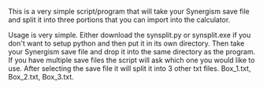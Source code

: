 This is a very simple script/program that will take your Synergism save file and split it into three portions that you can import into the calculator.

Usage is very simple. Either download the synsplit.py or synsplit.exe if you don't want to setup python and then put it in its own directory. Then take your Synergism save file and drop it into the same directory as the program.
If you have multiple save files the script will ask which one you would like to use. After selecting the save file it will split it into 3 other txt files. Box_1.txt, Box_2.txt, Box_3.txt.

